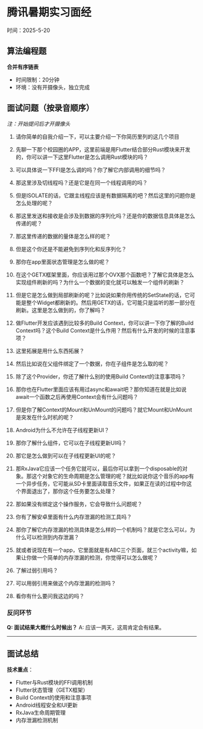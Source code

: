 # 腾讯暑期实习面经
时间：2025-5-20

## 算法编程题

**合并有序链表**
- 时间限制：20分钟
- 环境：没有开摄像头，独立完成

## 面试问题（按录音顺序）

*注：开始提问后才开摄像头*

1. 请你简单的自我介绍一下，可以主要介绍一下你简历里列的这几个项目

2. 先聊一下那个校园圈的APP，这里前端是用Flutter结合部分Rust模块来开发的，你可以讲一下这里Flutter是怎么调用Rust模块的吗？

3. 可以具体说一下FFI是怎么调的吗？你了解它内部调用的细节吗？

4. 那这里涉及切线程吗？还是它是在同一个线程调用的吗？

5. 但是ISOLATE的话，它跟主线程应该是有数据隔离的吧？然后这里的问题你是怎么处理的呢？

6. 那这里发送和接收是会涉及到数据的序列化吗？还是你的数据信息具体是怎么传递的呢？

7. 那这里传递的数据的量体是怎么样的呢？

8. 但是这个你还是不能避免到序列化和反序列化？

9. 那你在app里面状态管理是怎么做的呢？

10. 在这个GETX框架里面，你应该用过那个OVX那个函数吧？了解它具体是怎么实现组件刷新的吗？为什么一个数据的变化就可以触发一个组件的刷新？

11. 但是它是怎么做到局部刷新的呢？比如说如果你用传统的SetState的话，它可能是整个Widget都刷新的。然后用GETX的话，它可能只是监听的那一部分在刷新。这里是怎么做到的，你了解吗？

12. 做Flutter开发应该遇到比较多的Build Context，你可以讲一下你了解的Build Context吗？这个Build Context是什么作用？然后有什么开发的时候的注意事项？

13. 这里拓展是用什么东西拓展？

14. 然后比如说在父组件绑定了一个数据，你在子组件是怎么取的呢？

15. 除了这个Provider，你还了解什么别的使用Build Context的注意事项吗？

16. 那你也在Flutter里面应该有用过async和await吧？那你知道在就是比如说await一个函数之后再使用Context会有什么问题吗？

17. 但是你了解Context的Mount和UnMount的问题吗？就它Mount和UnMount是突发在什么时机的呢？

18. Android为什么不允许在子线程更新UI？

19. 那你了解什么组件，它可以在子线程更新UI吗？

20. 那它是怎么做到可以在子线程更新UI的呢？

21. 那RxJava它应该一个任务它就可以，最后你可以拿到一个disposable的对象。那这个对象它的生命周期是怎么管理的呢？就比如说你这个音乐的app有一个异步任务，它可能从SD卡里面读取音乐文件，如果正在读的过程中你这个界面退出了，那你这个任务要怎么处理？

22. 那如果没有绑定这个操作服务，它会导致什么问题呢？

23. 你有了解安卓里面有什么内存泄漏的检测工具吗？

24. 那你了解它内存泄漏的检测具体是怎么样的一个机制吗？就是它怎么可以，为什么可以检测到内存泄漏？

25. 就或者说现在有一个app，它里面就是有ABC三个页面，就三个activity嘛，如果让你做一个简单的内存泄漏的检测，你觉得可以怎么做呢？

26. 了解过弱引用吗？

27. 可以用弱引用来做这个内存泄漏的检测吗？

28. 看你有什么要问我这边的吗？

### 反问环节

**Q: 面试结果大概什么时候出？**
A: 应该一两天，这周肯定会有结果。

---

## 面试总结

**技术重点**：
- Flutter与Rust模块的FFI调用机制
- Flutter状态管理（GETX框架）
- Build Context的使用和注意事项
- Android线程安全和UI更新
- RxJava生命周期管理
- 内存泄漏检测机制